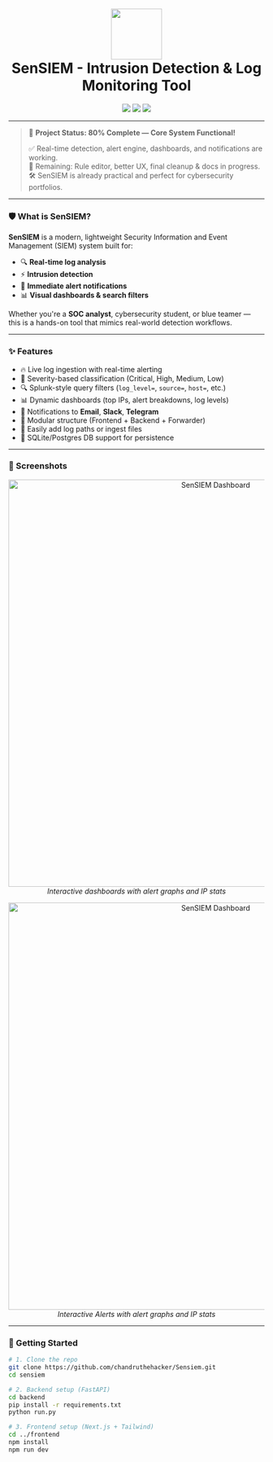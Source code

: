 <h1 align="center">
  <img src="https://raw.githubusercontent.com/chandruthehacker/Sensiem/frontend/public/Sensiem_Search.png" width="100" />
  <br>
  <span>SenSIEM</span> - Intrusion Detection & Log Monitoring Tool
</h1>

<p align="center">
  <img src="https://img.shields.io/badge/Project%20Status-80%25%20Complete-yellow?style=flat-square" />
  <img src="https://img.shields.io/badge/Tech-FastAPI%20%7C%20React-blue?style=flat-square" />
  <img src="https://img.shields.io/github/stars/chandruthehacker/sensiem?style=social" />
</p>

---

> 🚧 **Project Status: 80% Complete — Core System Functional!**
>
> ✅ Real-time detection, alert engine, dashboards, and notifications are working.  
> 🔧 Remaining: Rule editor, better UX, final cleanup & docs in progress.  
> 🛠️ SenSIEM is already practical and perfect for cybersecurity portfolios.

---

### 🛡️ What is SenSIEM?

**SenSIEM** is a modern, lightweight Security Information and Event Management (SIEM) system built for:

- 🔍 **Real-time log analysis**
- ⚡ **Intrusion detection**
- 📢 **Immediate alert notifications**
- 📊 **Visual dashboards & search filters**

Whether you're a **SOC analyst**, cybersecurity student, or blue teamer — this is a hands-on tool that mimics real-world detection workflows.

---

### ✨ Features

- 🔥 Live log ingestion with real-time alerting
- 🧠 Severity-based classification (Critical, High, Medium, Low)
- 🔍 Splunk-style query filters (`log_level=`, `source=`, `host=`, etc.)
- 📊 Dynamic dashboards (top IPs, alert breakdowns, log levels)
- 💬 Notifications to **Email**, **Slack**, **Telegram**
- 🧩 Modular structure (Frontend + Backend + Forwarder)
- 📁 Easily add log paths or ingest files
- 💾 SQLite/Postgres DB support for persistence

---

### 📸 Screenshots

<p align="center">
  <img src="https://raw.githubusercontent.com/chandruthehackers/Sensiem/frontend/src/assets/Sensiem_Dashboard.png" width="800" alt="SenSIEM Dashboard" />
  <br />
  <em>Interactive dashboards with alert graphs and IP stats</em>
</p>

<p align="center">
  <img src="https://raw.githubusercontent.com/chandruthehackers/Sensiem/frontend/src/assets/Sensiem_Alerts.png" width="800" alt="SenSIEM Dashboard" />
  <br />
  <em>Interactive Alerts with alert graphs and IP stats</em>
</p>


---

### 🚀 Getting Started

```bash
# 1. Clone the repo
git clone https://github.com/chandruthehacker/Sensiem.git
cd sensiem

# 2. Backend setup (FastAPI)
cd backend
pip install -r requirements.txt
python run.py

# 3. Frontend setup (Next.js + Tailwind)
cd ../frontend
npm install
npm run dev
